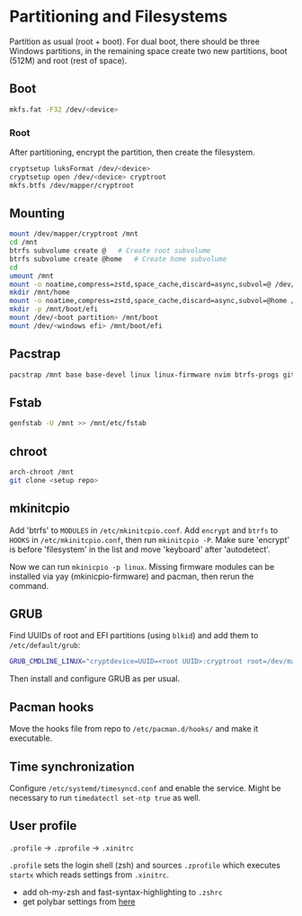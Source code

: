 # Partitioning and Filesystems

Partition as usual (root + boot). For dual boot, there should be three Windows partitions, in the remaining space create two new partitions, boot (512M) and root (rest of space).

## Boot

```bash
mkfs.fat -F32 /dev/<device>
```

### Root

After partitioning, encrypt the partition, then create the filesystem.

```bash
cryptsetup luksFormat /dev/<device>
cryptsetup open /dev/<device> cryptroot
mkfs.btfs /dev/mapper/cryptroot
```

## Mounting

```bash
mount /dev/mapper/cryptroot /mnt
cd /mnt
btrfs subvolume create @   # Create root subvolume
btrfs subvolume create @home   # Create home subvolume
cd
umount /mnt
mount -o noatime,compress=zstd,space_cache,discard=async,subvol=@ /dev/mapper/cryptroot /mnt
mkdir /mnt/home
mount -o noatime,compress=zstd,space_cache,discard=async,subvol=@home /dev/mapper/cryptroot /mnt/home
mkdir -p /mnt/boot/efi
mount /dev/<boot partition> /mnt/boot
mount /dev/<windows efi> /mnt/boot/efi 
```

## Pacstrap

```bash
pacstrap /mnt base base-devel linux linux-firmware nvim btrfs-progs git intel-ucode reflector sudo grub efibootmgr networkmanager yay   # verify it's intel
```

## Fstab

```bash
genfstab -U /mnt >> /mnt/etc/fstab
```
## chroot
    
```bash
arch-chroot /mnt
git clone <setup repo>
```
## mkinitcpio

Add 'btrfs' to `MODULES` in `/etc/mkinitcpio.conf`.
Add `encrypt` and `btrfs` to `HOOKS` in `/etc/mkinitcpio.conf`, then run `mkinitcpio -P`. Make sure 'encrypt' is before 'filesystem' in the list and move 'keyboard' after 'autodetect'.

Now we can run `mkinicpio -p linux`. Missing firmware modules can be installed via yay (mkinicpio-firmware) and pacman, then rerun the command.

## GRUB

Find UUIDs of root and EFI partitions (using `blkid`) and add them to `/etc/default/grub`:

```bash
GRUB_CMDLINE_LINUX="cryptdevice=UUID=<root UUID>:cryptroot root=/dev/mapper/cryptroot"
```

Then install and configure GRUB as per usual.

## Pacman hooks

Move the hooks file from repo to `/etc/pacman.d/hooks/` and make it executable.

## Time synchronization

Configure `/etc/systemd/timesyncd.conf` and enable the service. Might be necessary to run `timedatectl set-ntp true` as well.

## User profile


`.profile` -> `.zprofile` -> `.xinitrc`

`.profile` sets the login shell (zsh) and sources `.zprofile` which executes `startx` which reads settings from `.xinitrc`.

- add oh-my-zsh and fast-syntax-highlighting to `.zshrc`
- get polybar settings from [here](https://gitlab.com/stephan-raabe/dotfiles)





